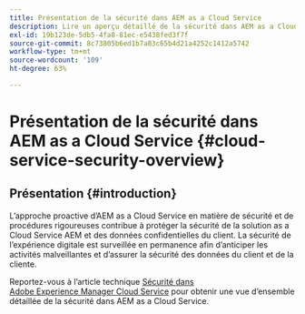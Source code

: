```yaml
---
title: Présentation de la sécurité dans AEM as a Cloud Service
description: Lire un aperçu détaillé de la sécurité dans AEM as a Cloud Service
exl-id: 19b123de-5db5-4fa8-81ec-e5438fed3f7f
source-git-commit: 8c73805b6ed1b7a03c65b4d21a4252c1412a5742
workflow-type: tm+mt
source-wordcount: '109'
ht-degree: 63%

---
```


# Présentation de la sécurité dans AEM as a Cloud Service {#cloud-service-security-overview}

## Présentation {#introduction}

L’approche proactive d’AEM as a Cloud Service en matière de sécurité et de procédures rigoureuses contribue à protéger la sécurité de la solution as a Cloud Service AEM et des données confidentielles du client. La sécurité de l’expérience digitale est surveillée en permanence afin d’anticiper les activités malveillantes et d’assurer la sécurité des données du client et de la cliente.

Reportez-vous à l’article technique [Sécurité dans Adobe Experience Manager Cloud Service](https://www.adobe.com/content/dam/cc/en/security/pdfs/AEMCloudService_Security_Overview.pdf) pour obtenir une vue d’ensemble détaillée de la sécurité dans AEM as a Cloud Service.
